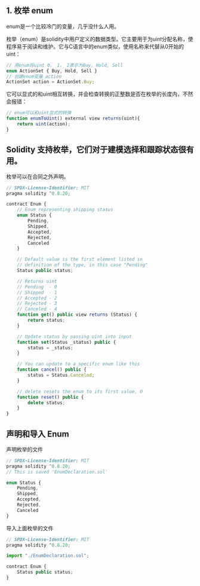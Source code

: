 ## 1. 枚举 enum
enum是一个比较冷门的变量，几乎没什么人用。

枚举（enum）是solidity中用户定义的数据类型。它主要用于为uint分配名称，使程序易于阅读和维护。它与C语言中的enum类似，使用名称来代替从0开始的uint：
```js
// 用enum将uint 0， 1， 2表示为Buy, Hold, Sell
enum ActionSet { Buy, Hold, Sell }
// 创建enum变量 action
ActionSet action = ActionSet.Buy;
```

它可以显式的和uint相互转换，并会检查转换的正整数是否在枚举的长度内，不然会报错：
```js
// enum可以和uint显式的转换
function enumToUint() external view returns(uint){
    return uint(action);
}
```

## Solidity 支持枚举，它们对于建模选择和跟踪状态很有用。

枚举可以在合同之外声明。
```js
// SPDX-License-Identifier: MIT
pragma solidity ^0.8.20;

contract Enum {
    // Enum representing shipping status
    enum Status {
        Pending,
        Shipped,
        Accepted,
        Rejected,
        Canceled
    }

    // Default value is the first element listed in
    // definition of the type, in this case "Pending"
    Status public status;

    // Returns uint
    // Pending  - 0
    // Shipped  - 1
    // Accepted - 2
    // Rejected - 3
    // Canceled - 4
    function get() public view returns (Status) {
        return status;
    }

    // Update status by passing uint into input
    function set(Status _status) public {
        status = _status;
    }

    // You can update to a specific enum like this
    function cancel() public {
        status = Status.Canceled;
    }

    // delete resets the enum to its first value, 0
    function reset() public {
        delete status;
    }
}
```

## 声明和导入 Enum
声明枚举的文件
```js
// SPDX-License-Identifier: MIT
pragma solidity ^0.8.20;
// This is saved 'EnumDeclaration.sol'

enum Status {
    Pending,
    Shipped,
    Accepted,
    Rejected,
    Canceled
}
```

导入上面枚举的文件
```js
// SPDX-License-Identifier: MIT
pragma solidity ^0.8.20;

import "./EnumDeclaration.sol";

contract Enum {
    Status public status;
}
```
